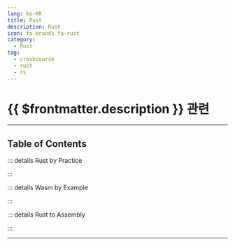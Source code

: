 ```yaml
---
lang: ko-KR
title: Rust
description: Rust
icon: fa-brands fa-rust
category: 
  - Rust
tag: 
  - crashcourse
  - rust
  - rs
---
```



# {{ $frontmatter.description }} 관련


<ShieldsGroup logos="youtube,rust,visualstudiocode"/>

---

## Table of Contents

::: details Rust by Practice

<ToCLocal basePath="/rust/freecodcamp-rust-by-practice" />

:::

::: details Wasm by Example

<ToCLocal basePath="/rust/wasm-by-example" />

:::

::: details Rust to Assembly

<ToCLocal basePath="/rust/eventhelix-rust-to-assembly" />

:::

---

